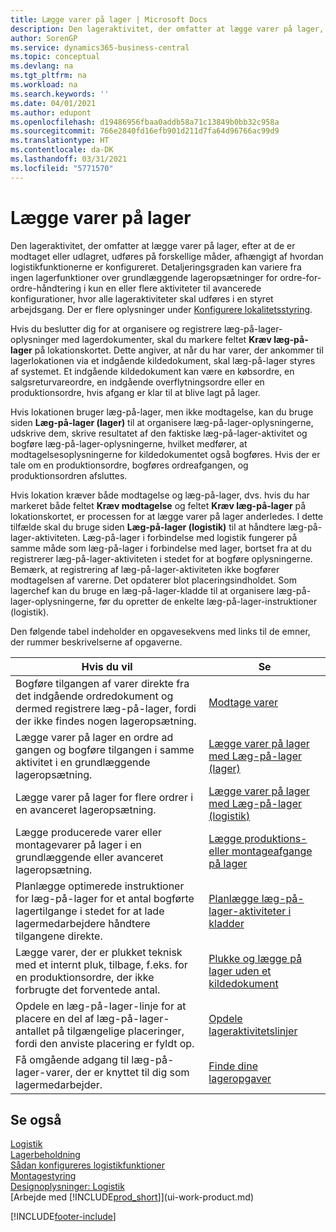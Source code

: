 ```yaml
---
title: Lægge varer på lager | Microsoft Docs
description: Den lageraktivitet, der omfatter at lægge varer på lager, efter at de er modtaget eller udlagret, udføres på forskellige måder, afhængigt af hvordan logistikfunktionerne er konfigureret.
author: SorenGP
ms.service: dynamics365-business-central
ms.topic: conceptual
ms.devlang: na
ms.tgt_pltfrm: na
ms.workload: na
ms.search.keywords: ''
ms.date: 04/01/2021
ms.author: edupont
ms.openlocfilehash: d19486956fbaa0addb58a71c13849b0bb32c958a
ms.sourcegitcommit: 766e2840fd16efb901d211d7fa64d96766ac99d9
ms.translationtype: HT
ms.contentlocale: da-DK
ms.lasthandoff: 03/31/2021
ms.locfileid: "5771570"
---
```

# <a name="putting-items-away"></a>Lægge varer på lager
Den lageraktivitet, der omfatter at lægge varer på lager, efter at de er modtaget eller udlagret, udføres på forskellige måder, afhængigt af hvordan logistikfunktionerne er konfigureret. Detaljeringsgraden kan variere fra ingen lagerfunktioner over grundlæggende lageropsætninger for ordre-for-ordre-håndtering i kun en eller flere aktiviteter til avancerede konfigurationer, hvor alle lageraktiviteter skal udføres i en styret arbejdsgang. Der er flere oplysninger under [Konfigurere lokalitetsstyring](warehouse-setup-warehouse.md).

Hvis du beslutter dig for at organisere og registrere læg-på-lager-oplysninger med lagerdokumenter, skal du markere feltet **Kræv læg-på-lager** på lokationskortet. Dette angiver, at når du har varer, der ankommer til lagerlokationen via et indgående kildedokument, skal læg-på-lager styres af systemet. Et indgående kildedokument kan være en købsordre, en salgsreturvareordre, en indgående overflytningsordre eller en produktionsordre, hvis afgang er klar til at blive lagt på lager.  

Hvis lokationen bruger læg-på-lager, men ikke modtagelse, kan du bruge siden **Læg-på-lager (lager)** til at organisere læg-på-lager-oplysningerne, udskrive dem, skrive resultatet af den faktiske læg-på-lager-aktivitet og bogføre læg-på-lager-oplysningerne, hvilket medfører, at modtagelsesoplysningerne for kildedokumentet også bogføres. Hvis der er tale om en produktionsordre, bogføres ordreafgangen, og produktionsordren afsluttes.

Hvis lokation kræver både modtagelse og læg-på-lager, dvs. hvis du har markeret både feltet **Kræv modtagelse** og feltet **Kræv læg-på-lager** på lokationskortet, er processen for at lægge varer på lager anderledes. I dette tilfælde skal du bruge siden **Læg-på-lager (logistik)** til at håndtere læg-på-lager-aktiviteten. Læg-på-lager i forbindelse med logistik fungerer på samme måde som læg-på-lager i forbindelse med lager, bortset fra at du registrerer læg-på-lager-aktiviteten i stedet for at bogføre oplysningerne. Bemærk, at registrering af læg-på-lager-aktiviteten ikke bogfører modtagelsen af varerne. Det opdaterer blot placeringsindholdet. Som lagerchef kan du bruge en læg-på-lager-kladde til at organisere læg-på-lager-oplysningerne, før du opretter de enkelte læg-på-lager-instruktioner (logistik).

Den følgende tabel indeholder en opgavesekvens med links til de emner, der rummer beskrivelserne af opgaverne.   

|**Hvis du vil**|**Se**|  
|------------|-------------|  
|Bogføre tilgangen af varer direkte fra det indgående ordredokument og dermed registrere læg-på-lager, fordi der ikke findes nogen lageropsætning.|[Modtage varer](warehouse-how-receive-items.md)|  
|Lægge varer på lager en ordre ad gangen og bogføre tilgangen i samme aktivitet i en grundlæggende lageropsætning.|[Lægge varer på lager med Læg-på-lager (lager)](warehouse-how-to-put-items-away-with-inventory-put-aways.md)|  
|Lægge varer på lager for flere ordrer i en avanceret lageropsætning.|[Lægge varer på lager med Læg-på-lager (logistik)](warehouse-how-to-put-items-away-with-warehouse-put-aways.md)|  
|Lægge producerede varer eller montagevarer på lager i en grundlæggende eller avanceret lageropsætning.|[Lægge produktions- eller montageafgange på lager](warehouse-how-to-put-away-production-output.md)|
|Planlægge optimerede instruktioner for læg-på-lager for et antal bogførte lagertilgange i stedet for at lade lagermedarbejdere håndtere tilgangene direkte.|[Planlægge læg-på-lager-aktiviteter i kladder](warehouse-how-to-plan-put-aways-in-worksheets.md)|  
|Lægge varer, der er plukket teknisk med et internt pluk, tilbage, f.eks. for en produktionsordre, der ikke forbrugte det forventede antal.|[Plukke og lægge på lager uden et kildedokument](warehouse-how-to-create-put-aways-from-internal-put-aways.md)|
|Opdele en læg-på-lager-linje for at placere en del af læg-på-lager-antallet på tilgængelige placeringer, fordi den anviste placering er fyldt op.|[Opdele lageraktivitetslinjer](warehouse-how-to-split-warehouse-activity-lines.md)|
|Få omgående adgang til læg-på-lager-varer, der er knyttet til dig som lagermedarbejder.|[Finde dine lageropgaver](warehouse-how-to-find-your-warehouse-assignments.md)|    

## <a name="see-also"></a>Se også  
[Logistik](warehouse-manage-warehouse.md)  
[Lagerbeholdning](inventory-manage-inventory.md)  
[Sådan konfigureres logistikfunktioner](warehouse-setup-warehouse.md)     
[Montagestyring](assembly-assemble-items.md)    
[Designoplysninger: Logistik](design-details-warehouse-management.md)  
[Arbejde med [!INCLUDE[prod_short](includes/prod_short.md)]](ui-work-product.md)  


[!INCLUDE[footer-include](includes/footer-banner.md)]